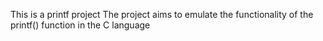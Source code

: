 This is a printf project
The project aims to emulate the functionality of the printf() function in the C language
